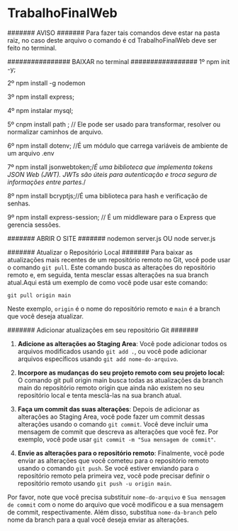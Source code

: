 # TrabalhoFinalWeb


####### AVISO ####### 
Para fazer tais comandos deve estar na pasta raiz, no caso deste arquivo o comando é cd TrabalhoFinalWeb deve ser feito no terminal.

################ BAIXAR no terminal ################# 
1º npm init -y;

2º npm install -g nodemon 

3º npm install express;

4º npm instalar mysql;

5º cnpm install path ; // Ele pode ser usado para transformar, resolver ou normalizar caminhos de arquivo.

6º npm install dotenv; //É um módulo que carrega variáveis de ambiente de um arquivo .env

7º npm install jsonwebtoken;/*É uma biblioteca que implementa tokens JSON Web (JWT). 
JWTs são úteis para autenticação e troca segura de informações entre partes.*/
 
8º npm install bcryptjs;//É uma biblioteca para hash e verificação de senhas.

9º npm install express-session; // É um middleware para o Express que gerencia sessões. 

####### ABRIR O SITE ####### 
nodemon server.js OU node server.js

####### Atualizar o Repositório Local ####### 
Para baixar as atualizações mais recentes de um repositório remoto no Git, você pode usar o comando `git pull`. Este comando busca as alterações do repositório remoto e, em seguida, tenta mesclar essas alterações na sua branch atual.Aqui está um exemplo de como você pode usar este comando:
``` terminal bash
git pull origin main
```
Neste exemplo, `origin` é o nome do repositório remoto e `main` é a branch que você deseja atualizar.


####### Adicionar atualizações em seu repositório Git ####### 

1. **Adicione as alterações ao Staging Area**: Você pode adicionar todos os arquivos modificados usando `git add .`, ou você pode adicionar arquivos específicos usando `git add nome-do-arquivo`.
 
3. **Incorpore as mudanças do seu projeto remoto com seu projeto local:** O comando git pull origin main busca todas as atualizações da branch main do repositório remoto origin que ainda não existem no seu repositório local e tenta mesclá-las na sua branch atual.
   
3. **Faça um commit das suas alterações**: Depois de adicionar as alterações ao Staging Area, você pode fazer um commit dessas alterações usando o comando `git commit`. Você deve incluir uma mensagem de commit que descreva as alterações que você fez. Por exemplo, você pode usar `git commit -m "Sua mensagem de commit"`.

4. **Envie as alterações para o repositório remoto**: Finalmente, você pode enviar as alterações que você cometeu para o repositório remoto usando o comando `git push`. Se você estiver enviando para o repositório remoto pela primeira vez, você pode precisar definir o repositório remoto usando `git push -u origin main`.

Por favor, note que você precisa substituir `nome-do-arquivo` e `Sua mensagem de commit` com o nome do arquivo que você modificou e a sua mensagem de commit, respectivamente. Além disso, substitua `nome-da-branch` pelo nome da branch para a qual você deseja enviar as alterações.
